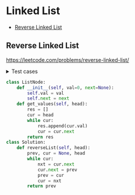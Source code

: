 # Linked List

+ [Reverse Linked List](#reverse-linked-list)
##
## Reverse Linked List

https://leetcode.com/problems/reverse-linked-list/

<details><summary>Test cases</summary><blockquote>

```python
import unittest
from solution import Solution
from solution import ListNode

class TestReverseLinkedListSolution(unittest.TestCase):
    def test_reverseList(self):
        tail = ListNode(2)
        head = ListNode(1, tail)
        exp_tail = ListNode(1)
        exp_head = ListNode(2, exp_tail)
        result = Solution.reverseList(self, head)
        self.assertEqual(ListNode.get_values(self, exp_head), ListNode.get_values(self, result))


if __name__ == '__main__':
    unittest.main()
```
</blockuote></details>

```python
class ListNode:
    def __init__(self, val=0, next=None):
        self.val = val
        self.next = next
    def get_values(self, head):
        res = []
        cur = head
        while cur:
            res.append(cur.val)
            cur = cur.next
        return res
class Solution:
    def reverseList(self, head):
        prev, cur = None, head
        while cur:
            nxt = cur.next
            cur.next = prev
            prev = cur
            cur = nxt
        return prev



```